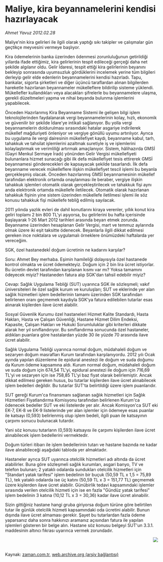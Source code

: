 # Maliye, kira beyannamelerini kendisi hazırlayacak

*Ahmet  Yavuz 2012.02.28*

<td class="columnist-detail">
<p>Maliye'nin kira gelirleri ile ilgili olarak yaptığı sıkı takipler ve çalışmalar gün geçtikçe meyvesini vermeye başlıyor.</p>
<p>
<div id="haberMetinDiv">
<p>Kira ödemelerinin banka üzerinden ödenmesi zorunluluğunun getirildiği yıllarda ifade ettiğimiz, kira gelirlerinin tespit edileceği gerçeği daha net şekilde algılanır oldu. Gelir İdaresi, tespit ettiği kira gelirlerinin beyanını bekleyip sonrasında uyumsuzluk gördüklerini incelemek yerine tüm bilgileri derleyip gelir elde edenlerin beyannamelerini kendisi hazırladı. Tapu, bankalar, sigorta şirketleri ve diğer üçüncü taraflardan alınan bilgilerden hareketle hazırlanan beyannameler mükelleflere bildirilip sisteme yüklendi. Mükellefler kullandıkları veya alacakları şifrelerle bu beyannamelere ulaşma, gerekli düzeltmeleri yapma ve nihai beyanda bulunma işlemlerini yapabilecek.
<p> Önceden Hazırlanmış Kira Beyanname Sistemi ile gelişen bilgi işlem teknolojilerinden faydalanarak vergi beyannamelerinin kolay, hızlı, ekonomik ve güvenilir bir şekilde İdare'ye intikali sağlanıyor. Bu yolla vergi beyannamelerin doldurulması sırasındaki hatalar asgariye indirilerek mükellef mağduriyeti önleniyor ve vergiye gönüllü uyumu artırılıyor. Ayrıca bu uygulama ile vergi dairesinin mükellefiyet kaydı, beyanname kabul, tarh, tahakkuk ve tahsilat işlemlerini azaltmak suretiyle iş ve işlemlerini kolaylaştırmak ve verimliliği artırmak amaçlanıyor. Sistem, hâlihazırda GMSİ (Gayri Menkul Sermaye İradı) yönünden Gelir Vergisi mükellefiyeti bulunanlara hizmet sunacağı gibi ilk defa mükellefiyet tesis ettirerek GMSİ beyannamesi gönderecekleri de kapsayacak şekilde tasarlandı. İlk defa beyanname verecek mükelleflere ilişkin mükellefiyet tescil işlemi bu beyanla gerçekleşmiş olacak. Önceden hazırlanmış GMSİ beyannamesinin mükellef tarafından elektronik ortamda onaylanması ile beraber, vergiye ilişkin tahakkuk işlemleri otomatik olarak gerçekleştirilecek ve tahakkuk fişi aynı anda elektronik ortamda mükellefe iletilecek. Otomatik olarak hazırlanan tahakkuk fişinin yine sistem üzerinden mükellefe iletilmesi işlemi ile söz konusu tahakkuk fişi mükellefe tebliğ edilmiş sayılacak.
<p> 2011 yılında yazlık evleri de dahil konutlarını kiraya verenler, yıllık konut kira geliri toplamı 2 bin 800 TL'yi aşıyorsa, bu gelirlerini bu hafta içerisinde başlayarak 1-26 Mart 2012 tarihleri arasında beyan etmek zorunda. Beyanname üzerinden hesaplanan Gelir Vergisi, mart ve temmuz aylarında olmak üzere iki eşit taksitte ödenecek. Beyanlarla ilgili dikkat edilmesi gereken ince noktalara ve uygulamalı örneklere önümüzdeki haftalarda yer vereceğim.
<p>SGK, özel hastanedekİ doğum ücretinin ne kadarını karşılar?
<p> Soru: Ahmet Bey merhaba. Eşimin hamileliği dolayısıyla özel hastanede kontrol olmakta ve ücret ödemekteyiz. Doğum için 2 bin lira ücret istiyorlar. Bu ücretin devlet tarafından karşılanan kısmı var mı? Yoksa tamamını ödeyecek miyiz? Hastaneden fatura alıp SGK'dan tahsil edebilir miyiz?
<p> Cevap: Sağlık Uygulama Tebliği (SUT) uyarınca SGK ile sözleşmeli; vakıf üniversiteleri ile özel sağlık kurum ve kuruluşları; SUT ve eklerinde yer alan sağlık hizmetleri işlem bedellerinin tamamı üzerinden SGK tarafından belirlenen oranı geçmemek kaydıyla SGK'ya fatura edilebilen tutarlar esas alınarak kişilerden ilave ücret alabilir.
<p> Sosyal Güvenlik Kurumu özel hastaneleri Hizmet Kalite Standardı, Hasta Hakları, Hasta ve Çalışan Güvenliği, Hastane Hizmet Dilim Endeksi, Kapasite, Çalışan Hakları ve Hukuki Sorumluluklar gibi kriterleri dikkate alarak her yıl sınıflandırıyor. Bu sınıflandırma sonucunda özel hastaneler, aldıkları puanlara göre hastalardan yüzde 30 ile yüzde 70 arasında ilave ücret alabilir.
<p> Sağlık Uygulama Tebliği uyarınca normal doğum, müdahaleli doğum ve sezaryen doğum masrafları Kurum tarafından karşılanıyordu. 2012 yılı Ocak ayında yapılan düzenleme ile epidural anestezi ile doğum ve suda doğumu da Kurum ödeme kapsamına aldı. Kurum normal doğum, müdahaleli doğum ve suda doğum için 674,54 TL'yi, epidural anestezi ile doğum için 716,69 TL'yi ve sezaryen için ise 758,85 TL'yi baz fiyat olarak belirlemiştir. Ancak dikkat edilmesi gereken husus, bu tutarlar kişilerden ilave ücret alınabilecek işlem bedelleri değildir. Bu tutarlar SUT'ta belirtildiği üzere işlem puanlarıdır.
<p> SUT gereği Kurum'ca finansmanı sağlanan sağlık hizmetleri için Sağlık Hizmetleri Fiyatlandırma Komisyonu tarafından belirlenen Kurum'ca ödenecek bedeller SUT ve eki listelerde yer alır. Ancak Komisyon'ca SUT eki EK-7, EK-8 ve EK-9 listelerinde yer alan işlemler için ödemeye esas puanlar ile katsayı (0,593) belirlenmiş olup işlem bedeli, ilgili puan ile katsayının çarpımı sonucu bulunacak tutardır.
<p> Yani söz konusu tutarların (0,593) katsayısı ile çarpımı kişilerden ilave ücret alınabilecek işlem bedellerini vermektedir.
<p> Doğum türleri itibarı ile işlem bedellerinin tutarı ve hastane bazında ne kadar ilave alınabileceği aşağıdaki tabloda yer almaktadır.
<p> Hastaneler ayrıca SUT uyarınca otelcilik hizmetleri adı altında da ücret alabilirler. Buna göre sözleşmeli sağlık kurumları, asgari banyo, TV ve telefon bulunan; 2 yataklı odalarda sundukları otelcilik hizmetleri için "Standart yatak tarifesi" işlem bedelinin bir buçuk (50,59 TL x 1,5 = 75,89 TL), tek yataklı odalarda ise üç katını (50,59 TL x 3 = 151,77 TL) geçmemek üzere kişilerden ilave ücret alabilir. Günübirlik tedavi kapsamındaki işlemler sırasında verilen otelcilik hizmeti için ise en fazla "Gündüz yatak tarifesi" işlem bedelinin 3 katına (10,12 TL x 3 = 30,36) kadar ilave ücret alınabilir.
<p> Sizin gittiğiniz hastane hangi gruba giriyorsa doğum türüne göre belirtilen tutar ile günlük otelcilik hizmeti kapsamındaki oda ücretini alabilir. Bunun dışında ilave ücret almaması gerekir. Şayet bu tutarlardan fazla ödeme yaparsanız daha sonra hakkınızı aramanız açısından fatura ile yapılan işlemleri gösteren bir belge alın. Hastane söz konusu belgeyi SUT'un 3.3.1. maddesinin altıncı fıkrası uyarınca vermek zorundadır.
<p>
<p><p align="center"><img align="right" border="0" src="http://web.archive.org/web/20120310115504im_/http://medya.zaman.com.tr/2012/02/28/tablo2.jpg"/>
</p></p></p></p></p></p></p></p></p></p></p></p></p></p></p></p></div>
</p>


<p><br>
		 </br></p></td>

Kaynak: [zaman.com.tr](http://zaman.com.tr/yazar.do?yazino=1251794), [web.archive.org (arşiv bağlantısı)](http://web.archive.org/web/20120310115504/http://www.zaman.com.tr:80/yazar.do?yazino=1251794)
